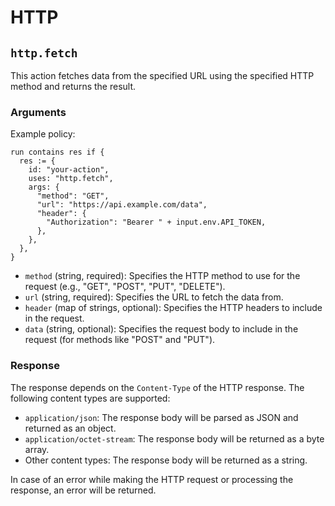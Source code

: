 # HTTP

## `http.fetch`

This action fetches data from the specified URL using the specified HTTP method and returns the result.

### Arguments

Example policy:

```rego
run contains res if {
  res := {
    id: "your-action",
    uses: "http.fetch",
    args: {
      "method": "GET",
      "url": "https://api.example.com/data",
      "header": {
        "Authorization": "Bearer " + input.env.API_TOKEN,
      },
    },
  },
}
```

- `method` (string, required): Specifies the HTTP method to use for the request (e.g., "GET", "POST", "PUT", "DELETE").
- `url` (string, required): Specifies the URL to fetch the data from.
- `header` (map of strings, optional): Specifies the HTTP headers to include in the request.
- `data` (string, optional): Specifies the request body to include in the request (for methods like "POST" and "PUT").

### Response

The response depends on the `Content-Type` of the HTTP response. The following content types are supported:

- `application/json`: The response body will be parsed as JSON and returned as an object.
- `application/octet-stream`: The response body will be returned as a byte array.
- Other content types: The response body will be returned as a string.

In case of an error while making the HTTP request or processing the response, an error will be returned.